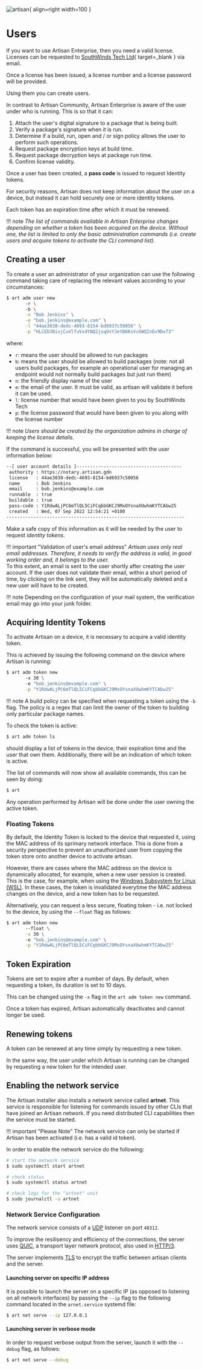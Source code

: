 ![artisan](../img/artisan.png){ align=right width=100 }

# Users

If you want to use Artisan Enterprise, then you need a valid license. 
Licenses can be requested to [SouthWinds Tech Ltd](https://southwinds.io/page/contact){ target=_blank } via email.

Once a license has been issued, a license number and a license password will be provided.

Using them you can create users. 

In contrast to Artisan Community, Artisan Enterprise is aware of
the user under who is running. This is so that it can:

1. Attach the user's digital signature to a package that is being built.
2. Verify a package's signature when it is run.
3. Determine if a build, run, open and / or sign policy allows the user to perform such operations.
4. Request package encryption keys at build time.
5. Request package decryption keys at package run time.
6. Confirm license validity.

Once a user has been created, a **pass code** is issued to request Identity tokens.

For security reasons, Artisan does not keep information about the user on a device, but instead 
it can hold securely one or more identity tokens. 

Each token has an expiration time after which it must be renewed.

!!! note
    _The list of commands available in Artisan Enterprise changes depending on
    whether a token has been acquired on the device.
    Without one, the list is limited to only the basic administration commands 
    (i.e. create users and acquire tokens to activate the CLI command list)._

## Creating a user

To create a user an administrator of your organization can use the following command 
taking care of replacing the relevant values according to your circumstances:

```bash
$ art adm user new 
       -r \ 
       -b \
       -n "Bob Jenkins" \
       -e "bob.jenkins@example.com" \
       -l "44ae3030-dedc-4693-8154-bd6937c50056" \
       -p "HLCEDJBixjCuVlfuVxdtNQ2jsqUvYJetB6KsVc6WQInDv9Dx73"
```

where:

- `r`: means the user should be allowed to run packages
- `b`: means the user should be allowed to build packages (note: not all users build packages, for example an operational user for managing an endpoint would not normally build packages but just run them)
- `n`: the friendly display name of the user
- `e`: the email of the user. It must be valid, as artisan will validate it before it can be used.
- `l`: license number that would have been given to you by SouthWinds Tech
- `p`: the license password that would have been given to you along with the license number

!!! note
    _Users should be created by the organization admins in charge of keeping the license details._

If the command is successful, you will be presented with the user information below:

```bash
--[ user account details ]---------------------------------------
 authority : https://notary.artisan.gdn
 license   : 44ae3030-dedc-4693-8154-bd6937c50056 
 name      : Bob Jenkins
 email     : bob.jenkins@example.com
 runnable  : true
 buildable : true
 pass-code : Y1RdwALjPC6mTlQL5CiFCqbbGKCJ9MxOYsnaXUwhmKYTCAbw25
 created   : Wed, 07 Sep 2022 12:54:21 +0100
------------------------------------------------------------------
```

Make a safe copy of this information as it will be needed by the user to request _identity tokens_.

!!! important "Validation of user's email address"
    _Artisan uses only real email addresses. Therefore, it needs to verify
    the address is valid, in good working order and, it belongs to the user._<br>
    To this extent, an email is sent to the user shortly after creating the user account.
    If the user does not validate their email, within a short period of time, by clicking on the link sent, they will be automatically deleted
    and a new user will have to be created.


!!! note
    Depending on the configuration of your mail system, the verification email may go into your junk folder.

## Acquiring Identity Tokens

To activate Artisan on a device, it is necessary to acquire a valid identity token.

This is achieved by issuing the following command on the device where Artisan is running:

```bash
$ art adm token new 
       -x 30 \ 
       -e "bob.jenkins@example.com" \
       -p "Y1RdwALjPC6mTlQL5CiFCqbbGKCJ9MxOYsnaXUwhmKYTCAbw25"
```

!!! note
    A build policy can be specified when requesting a token using the `-b` flag.
    The policy is a regex that can limit the owner of the token to building only particular package names.

To check the token is active:

```bash
$ art adm token ls
```

should display a list of tokens in the device, their expiration time and the user that own them.
Additionally, there will be an indication of which token is active.

The list of commands will now show all available commands, this can be seen by doing:

```bash
$ art
```

Any operation performed by Artisan will be done under the user owning the active token.

### Floating Tokens

By default, the Identity Token is locked to the device that requested it, using the MAC address of its sprimary network interface.
This is done from a security perspective to prevent an unauthorized user from copying the token store onto another device to activate artisan.

However, there are cases where the MAC address on the device is dynamically allocated, for example, when a new user session is created. This is the case, for example, when using the [Windows Subsystem for Linux (WSL)](https://learn.microsoft.com/en-us/windows/wsl/).
In these cases, the token is invalidated everytime the MAC address changes on the device, and a new token has to be requested.

Alternatively, you can request a less secure, floating  token - i.e. not locked to the device, by using the `--float` flag as follows:

```bash
$ art adm token new 
       --float \
       -x 30 \ 
       -e "bob.jenkins@example.com" \
       -p "Y1RdwALjPC6mTlQL5CiFCqbbGKCJ9MxOYsnaXUwhmKYTCAbw25"
```

## Token Expiration

Tokens are set to expire after a number of days. By default, when requesting a token, its duration is set to 10 days.

This can be changed using the `-x` flag in the  `art adm token new` command.

Once a token has expired, Artisan automatically deactivates and cannot longer be used.

## Renewing tokens

A  token can be renewed at any time simply by requesting a new token.

In the same way, the user under which Artisan is running can be changed  by requesting a new token for the intended user.


## Enabling the network service

The Artisan installer also installs a network service called __artnet__.
This service is responsible for listening for commands issued by other CLIs that have joined
an Artisan network. If you need distributed CLI capabilities then the service must be started.

!!! important "Please Note"
    The network service can only be started if Artisan has been activated (i.e. has a valid id token).

In order to enable the network service do the following:

```bash
# start the network service
$ sudo systemctl start artnet

# check status
$ sudo systemctl status artnet

# check logs for the "artnet" unit
$ sudo journalctl -u artnet
```

### Network Service Configuration

The network service consists of a [UDP](https://en.wikipedia.org/wiki/User_Datagram_Protocol) listener on port `40312`.

To improve the resilisency and efficiency of the connections, the server uses [QUIC](https://en.wikipedia.org/wiki/QUIC), a transport layer network protocol, also used in [HTTP/3](https://en.wikipedia.org/wiki/HTTP/3).

The server implements [TLS](https://en.wikipedia.org/wiki/Transport_Layer_Security) to encrypt the traffic between artisan clients and the server.

#### Launching server on specific IP address

It is possible to launch the server on a specific IP (as opposed to listening on all network interfaces) by passing the `--ip` flag to the following command located in the `arnet.service` systemd file:

```bash
$ art net serve --ip 127.0.0.1
```

#### Launching server in verbose mode

In order to request verbose output from the server, launch it with the `--debug` flag, as follows:

```bash
$ art net serve --debug
```
